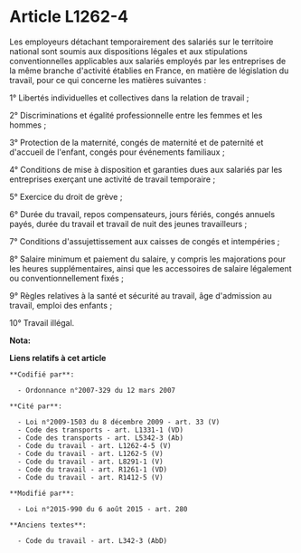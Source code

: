 # Article L1262-4

Les employeurs détachant temporairement des salariés sur le territoire national sont soumis aux dispositions légales et aux
stipulations conventionnelles applicables aux salariés employés par les entreprises de la même branche d'activité établies en
France, en matière de législation du travail, pour ce qui concerne les matières suivantes :

1° Libertés individuelles et collectives dans la relation de travail ;

2° Discriminations et égalité professionnelle entre les femmes et les hommes ;

3° Protection de la maternité, congés de maternité et de paternité et d'accueil de l'enfant, congés pour événements
familiaux ;

4° Conditions de mise à disposition et garanties dues aux salariés par les entreprises exerçant une activité de travail
temporaire ;

5° Exercice du droit de grève ;

6° Durée du travail, repos compensateurs, jours fériés, congés annuels payés, durée du travail et travail de nuit des jeunes
travailleurs ;

7° Conditions d'assujettissement aux caisses de congés et intempéries ;

8° Salaire minimum et paiement du salaire, y compris les majorations pour les heures supplémentaires, ainsi que les
accessoires de salaire légalement ou conventionnellement fixés  ;

9° Règles relatives à la santé et sécurité au travail, âge d'admission au travail, emploi des enfants ;

10° Travail illégal.

**Nota:**



**Liens relatifs à cet article**

	**Codifié par**:

	  - Ordonnance n°2007-329 du 12 mars 2007

	**Cité par**:

	  - Loi n°2009-1503 du 8 décembre 2009 - art. 33 (V)
	  - Code des transports - art. L1331-1 (VD)
	  - Code des transports - art. L5342-3 (Ab)
	  - Code du travail - art. L1262-4-5 (V)
	  - Code du travail - art. L1262-5 (V)
	  - Code du travail - art. L8291-1 (V)
	  - Code du travail - art. R1261-1 (VD)
	  - Code du travail - art. R1412-5 (V)

	**Modifié par**:

	  - Loi n°2015-990 du 6 août 2015 - art. 280

	**Anciens textes**:

	  - Code du travail - art. L342-3 (AbD)
